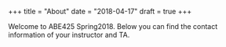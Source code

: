 +++
title = "About"
date = "2018-04-17"
draft = true
+++

Welcome to ABE425 Spring2018. Below you can find the contact information of your instructor and TA.


